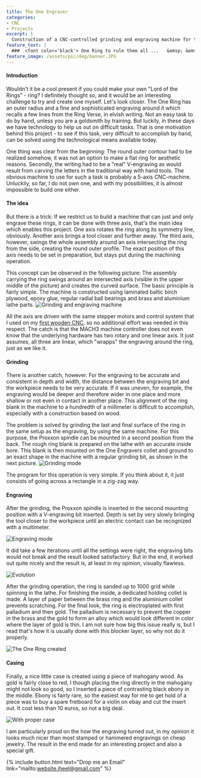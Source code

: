 ```yaml
---
title: The One Engraver
categories:
- CNC
- Projects
excerpt: |
  Construction of a CNC-controlled grinding and engraving machine for the creation of The One Ring.
feature_text: |
  ###  <font color='black'> One Ring to rule them all ...   &emsp; &emsp; &emsp; &emsp; &emsp; &emsp; &emsp; &emsp;  </font>
feature_image: /assets/pic/deg/banner.JPG
---
```


#### Introduction

Wouldn't it be a cool present if you could make your own "Lord of the Rings" - ring? I definitely thought so, and it would be an interesting challenge to try and create one myself. Let's look closer. The One Ring has an outer radius and a fine and sophisticated engraving around it which recalls a few lines from the Ring Verse, in elvish writing. Not an easy task to do by hand, unless you are a goldsmith by training. But luckily, in these days we have technology to help us out on difficult tasks. That is one motivation behind this project - to see if this task, very difficult to accomplish by hand, can be solved using the technological means available today.

One thing was clear from the beginning: The round outer contour had to be realized somehow, it was not an option to make a flat ring for aesthetic reasons. Secondly, the writing had to be a "real" V-engraving as would result from carving the letters in the traditional way with hand tools. The obvious machine to use for such a task is probably a 5-axis CNC-machine. Unluckily, so far, I do not own one, and with my possibilities, it is almost impossible to build one either.

#### The idea
But there is a trick: If we restrict us to build a machine that can just and only engrave these rings, it can be done with three axis, that's the main idea which enables this project. One axis rotates the ring along its symmetry line, obviously. Another axis brings a tool closer and further away. The third axis, however, swings the whole assembly around an axis intersecting the ring from the side, creating the round outer profile. The exact position of this axis needs to be set in preparation, but stays put during the machining operation.

This concept can be observed in the following picture: The assembly carrying the ring swings around an intersected axis (visible in the upper middle of the picture) and creates the curved surface. The basic principle is fairly simple. The machine is constructed using laminated baltic birch plywood, epoxy glue, regular radial ball bearings and brass and aluminium lathe parts.
![Grinding and engraving machine](/assets/pic/deg/machine.JPG)

All the axis are driven with the same stepper motors and control system that I used on my [first wooden CNC](/cnc/projects/2013/10/20/first-cnc/), so no additional effort was needed in this respect. The catch is that the MACH3 machine controller does not even know that the underlying hardware has two rotary and one linear axis. It just assumes, all three are linear, which "wrapps" the engraving around the ring, just as we like it.

#### Grinding
There is another catch, however. For the engraving to be accurate and consistent in depth and width, the distance between the engraving bit and the workpiece needs to be very accurate. If it was uneven, for example, the engraving would be deeper and therefore wider in one place and more shallow or not even in contact in another place. This alignment of the ring blank in the machine to a hundredth of a millimeter is difficult to accomplish, especially with a construction based on wood.

The problem is solved by grinding the last and final surface of the ring in the same setup as the engraving, by using the same machine. For this purpose, the Proxxon spindle can be mounted in a second position from the back. The rough ring blank is prepared on the lathe with an accurate inside bore. This blank is then mounted on the One Engravers collet and ground to an exact shape in the machine with a regular grinding bit, as shown in the next picture.
![Grinding mode](/assets/pic/deg/grinding.JPG)

The program for this operation is very simple. If you think about it, it just consists of going across a rectangle in a zig-zag way.

#### Engraving
After the grinding, the Proxxon spindle is inserted in the second mounting position with a V-engraving bit inserted. Depth is set by very slowly bringing the tool closer to the workpiece until an electric contact can be recognized with a multimeter.

![Engraving mode](/assets/pic/deg/engraving.JPG)

It did take a few iterations until all the settings were right, the engraving bits would not break and the result looked satisfactory. But in the end, it worked out quite nicely and the result is, at least in my opinion, visually flawless.

![Evolution](/assets/pic/deg/rings.JPG)

After the grinding operation, the ring is sanded up to 1000 grid while spinning in the lathe. For finishing the inside, a dedicated holding collet is made. A layer of paper between the brass ring and the aluminium collet prevents scratching. For the final look, the ring is electroplated with first palladium and then gold. The palladium is necessary to prevent the copper in the brass and the gold to form an alloy which would look different in color where the layer of gold is thin. I am not sure how big this issue really is, but I read that's how it is usually done with this blocker layer, so why not do it properly.

![The One Ring created](/assets/pic/deg/result.JPG)

#### Casing
Finally, a nice little case is created using a piece of mahogany wood. As gold is fairly close to red, I though placing the ring directly in the mahogany might not look so good, so I inserted a piece of contrasting black ebony in the middle. Ebony is fairly rare, so the easiest way for me to get hold of a piece was to buy a spare fretboard for a violin on ebay and cut the insert out. It cost less than 10 euros, so not a big deal.

![With proper case](/assets/pic/deg/case.JPG)

I am particularly proud on the how the engraving turned out, in my opinion it looks much nicer than most stamped or hammered engravings on cheap jewelry. The result in the end made for an interesting project and also a special gift.

{% include button.html text="Drop me an Email" link="mailto:website.jheel@gmail.com" %}
